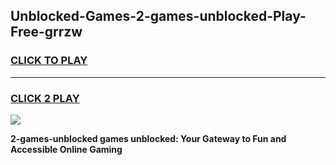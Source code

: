 
## Unblocked-Games-2-games-unblocked-Play-Free-grrzw
<h3>
<a href="https://premium76.site?title=2-games-unblocked&ref=21A">CLICK TO PLAY</a></h3>
<hr>

<h3>
<a href="https://premium76.site?title=2-games-unblocked&ref=21A">CLICK 2 PLAY</a>
  
</h3>

<a href="https://premium76.site?title=2-games-unblocked&ref=21A"><img src="https://clearcache.store/games.png"></a>


**2-games-unblocked games unblocked: Your Gateway to Fun and Accessible Online Gaming**
